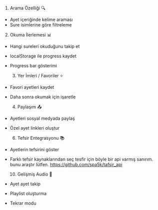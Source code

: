  1. Arama Özelliği 🔍

  - Ayet içeriğinde kelime araması 
  - Sure isimlerine göre filtreleme

  2. Okuma İlerlemesi 📊

  - Hangi sureleri okuduğunu takip et
  - localStorage ile progress kaydet
  - Progress bar gösterimi

    3. Yer İmleri / Favoriler ⭐

  - Favori ayetleri kaydet
  - Daha sonra okumak için işaretle

    4. Paylaşım 📤

  - Ayetleri sosyal medyada paylaş
  - Özel ayet linkleri oluştur

    6. Tefsir Entegrasyonu 📚

  - Ayetlerin tefsirini göster
  - Farklı tefsir kaynaklarından seç tesfir için böyle bir api varmış sanırım. bunu araştır lütfen. https://github.com/spa5k/tafsir_api 


    10. Gelişmiş Audio 🎵

  - Ayet ayet takip
  - Playlist oluşturma
  - Tekrar modu